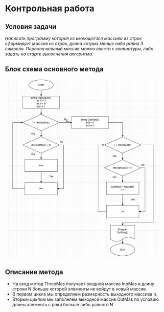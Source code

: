 # Контрольная работа

## Условия задачи

*Написать программу которая из имеющегося массива из строк сформирует массив из строк, длина котрых менше 
либо равна 3 символа. Первоначальный массив можно ввести с клавиатуры, либо задать на старте выполнения 
алгоритма.*

## Блок схема основного метода

![блок-схема](ThreeMas.jpeg)

## Описание метода

* На вход метод ThreeMas получает входной массив InpMas и длину строки N больше которой элементы не войдут в новый массив.
* В первом цикле мы определяем размерность выходного массива n.
* Вторым циклом мы заполняем выходной массив OutMas по условию длины элемента с роки больше либо равного N